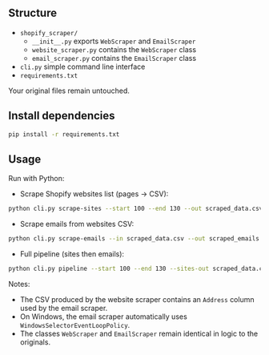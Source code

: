 ## Structure

- `shopify_scraper/`
  - `__init__.py` exports `WebScraper` and `EmailScraper`
  - `website_scraper.py` contains the `WebScraper` class
  - `email_scraper.py` contains the `EmailScraper` class
- `cli.py` simple command line interface
- `requirements.txt`

Your original files remain untouched.

## Install dependencies

```bash
pip install -r requirements.txt
```

## Usage

Run with Python:

- Scrape Shopify websites list (pages -> CSV):

```bash
python cli.py scrape-sites --start 100 --end 130 --out scraped_data.csv
```

- Scrape emails from websites CSV:

```bash
python cli.py scrape-emails --in scraped_data.csv --out scraped_emails.csv --workers 50
```

- Full pipeline (sites then emails):

```bash
python cli.py pipeline --start 100 --end 130 --sites-out scraped_data.csv --emails-out scraped_emails.csv --workers 50
```

Notes:
- The CSV produced by the website scraper contains an `Address` column used by the email scraper.
- On Windows, the email scraper automatically uses `WindowsSelectorEventLoopPolicy`.
- The classes `WebScraper` and `EmailScraper` remain identical in logic to the originals.
